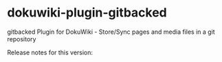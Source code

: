 # dokuwiki-plugin-gitbacked

gitbacked Plugin for DokuWiki - Store/Sync pages and media files in a git repository

Release notes for this version:
